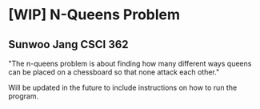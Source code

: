 # [WIP] N-Queens Problem
## Sunwoo Jang CSCI 362

"The n-queens problem is about finding how many different ways queens can be placed on a chessboard so that none attack each other."

Will be updated in the future to include instructions on how to run the program.
